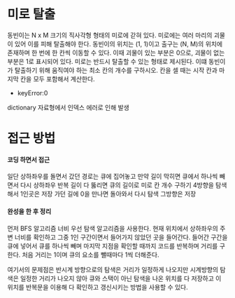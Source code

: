 # 미로 탈출 

동빈이는 N x M 크기의 직사각형 형태의 미로에 갇혀 있다. 미로에는 여러 마리의 괴물이 있어 이를 피해 탈출해야 한다. 동빈이의 위치는 (1, 1)이고 출구는 (N, M)의 위치에 존재하며 한 번에 한 칸씩 이동할 수 있다. 이때 괴물이 있는 부분은 0으로, 괴물이 없는 부분은 1로 표시되어 있다. 미로는 반드시 탈출할 수 있는 형태로 제시된다. 이떄 동빈이가 탈출하기 위해 움직여야 하는 최소 칸의 개수를 구하시오. 칸을 셀 때는 시작 칸과 마지막 칸을 모두 포함해서 계산한다.



* keyError:0

dictionary 자료형에서 인덱스 에러로 인해 발생

# 접근 방법

#### 코딩 하면서 접근 

일단 상하좌우를 돌면서 갔던 경로는 큐에 집어놓고 만약 길이 막히면 큐에서 하나씩 빼면서 다시 상하좌우 반복 길이 다 뚫리면 큐의 길이로 미로 칸 개수 구하기 4방향을 탐색해서 1인곳은 저장 가던 길에 0을 만나면 돌아와서 다시 탐색 그방향은 저장

####  완성을 한 후 정리

먼저 BFS 알고리즘 너비 우선 탐색 알고리즘을 사용한다. 현재 위치에서 상하좌우의 주변 너비를 확인하고 그중 1인 구간이면서 들어가지 않았던 곳을 들어간다. 들어간 구간을 큐에 넣어서 큐를 하나씩 빼며 마지막 지점을 확인할 때까지 코드를 반복하며 거리를 구한다. 처음 거리는 1이며 큐의 요소를 뺄때마다 1씩 더해준다.

여기서의 문제점은 반시계 방향으로의 탐색은 거리가 일정하게 나오지만 시계방향의 탐색은 일정한 거리가 나오지 않아 큐와 스택이 아닌 탐색을 나온 위치를 다 저장하고 이 위치를 반복문을 이용해 다 확인하고 갱신시키는 방법을 사용할 수 있다.